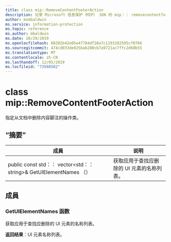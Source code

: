 ```yaml
---
title: class mip::RemoveContentFooterAction
description: 记录 Microsoft 信息保护（MIP） SDK 的 mip：： removecontentfooteraction 类。
author: msmbaldwin
ms.service: information-protection
ms.topic: reference
ms.author: mbaldwin
ms.date: 10/29/2019
ms.openlocfilehash: 60202b42e05e47784df20a7c1193182595cf0766
ms.sourcegitcommit: 474cd033de025bab280cb7a9721ac7ffc2d60b55
ms.translationtype: MT
ms.contentlocale: zh-CN
ms.lasthandoff: 12/05/2019
ms.locfileid: "73560582"
---
```

# <a name="class-mipremovecontentfooteraction"></a>class mip::RemoveContentFooterAction 
指定从文档中删除内容脚注的操作类。
  
## <a name="summary"></a>“摘要”
 成員                        | 说明                                
--------------------------------|---------------------------------------------
public const std：： vector\<std：： string\>& GetUIElementNames （）  |  获取应用于查找应删除的 UI 元素的名称列表。
  
## <a name="members"></a>成員
  
### <a name="getuielementnames-function"></a>GetUIElementNames 函数
获取应用于查找应删除的 UI 元素的名称列表。

  
**返回结果**：UI 元素名称列表。